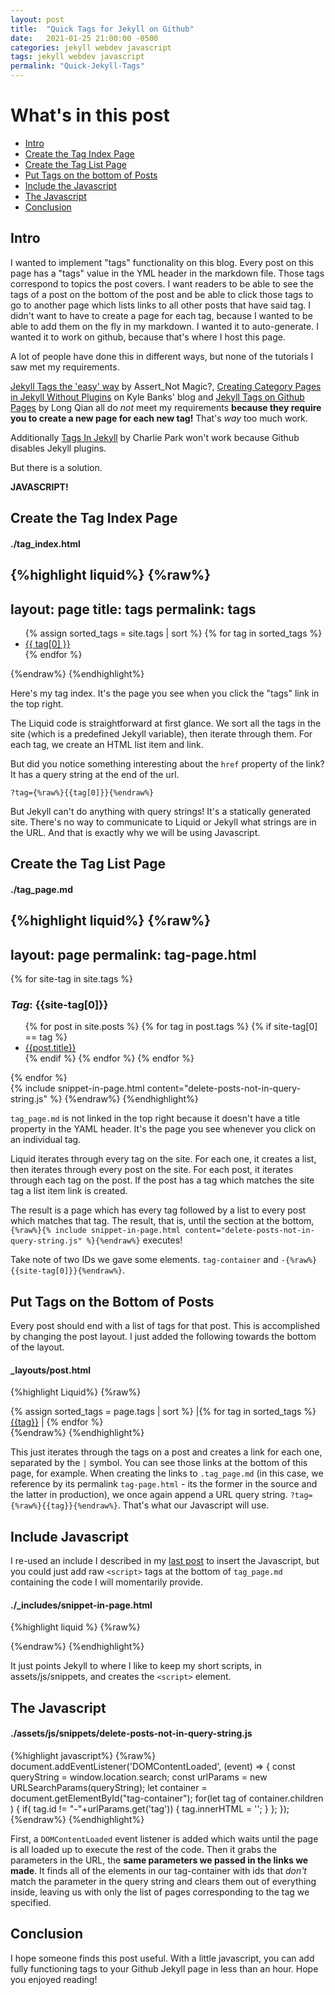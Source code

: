 ```yaml
---
layout: post
title:  "Quick Tags for Jekyll on Github"
date:   2021-01-25 21:00:00 -0500
categories: jekyll webdev javascript
tags: jekyll webdev javascript
permalink: "Quick-Jekyll-Tags"
---
```


# What's in this post
 - [Intro](#intro)
 - [Create the Tag Index Page](#create-the-tag-index-page)
 - [Create the Tag List Page](#create-the-tag-list-page)
 - [Put Tags on the bottom of Posts](#put-tags-on-the-bottom-of-posts)
 - [Include the Javascript](#include-javascript)
 - [The Javascript](#the-javascript)
 - [Conclusion](#conclusion)

## Intro

I wanted to implement "tags" functionality on this blog. Every post on this page has a "tags" value in the YML header in the markdown file. Those tags correspond to topics the post covers. I want readers to be able to see the tags of a post on the bottom of the post and be able to click those tags to go to another page which lists links to all other posts that have said tag. I didn't want to have to create a page for each tag, because I wanted to be able to add them on the fly in my markdown. I wanted it to auto-generate. I wanted it to work on github, because that's where I host this page.

A lot of people have done this in different ways, but none of the tutorials I saw met my requirements.

[Jekyll Tags the 'easy' way](https://www.assertnotmagic.com/2017/04/25/jekyll-tags-the-easy-way/) by Assert_Not Magic?,
[Creating Category Pages in Jekyll Without Plugins](https://kylewbanks.com/blog/creating-category-pages-in-jekyll-without-plugins) on Kyle Banks' blog and [Jekyll Tags on Github Pages](http://longqian.me/2017/02/09/github-jekyll-tag/) by Long Qian all do _not_ meet my requirements **because they require you to create a new page for each new tag!** That's _way_ too much work.

Additionally [Tags In Jekyll](https://charliepark.org/tags-in-jekyll) by Charlie Park won't work because Github disables Jekyll plugins.

But there is a solution.

**JAVASCRIPT!**

## Create the Tag Index Page

#### ./tag_index.html

{%highlight liquid%}
{%raw%}
---
layout: page
title: tags
permalink: tags
---
<ul>
    {% assign sorted_tags = site.tags | sort %}
    {% for tag in sorted_tags %}
    <li><a href="/tag-page.html?tag={{tag[0]}}">{{ tag[0] }}</a></li>
    {% endfor %}
</ul>
{%endraw%}
{%endhighlight%}

Here's my tag index. It's the page you see when you click the "tags" link in the top right.

The Liquid code is straightforward at first glance. We sort all the tags in the site (which is a predefined Jekyll variable), then iterate through them. For each tag, we create an HTML list item and link.

But did you notice something interesting about the `href` property of the link? It has a query string at the end of the url.

`?tag={%raw%}{{tag[0]}}{%endraw%}`

But Jekyll can't do anything with query strings! It's a statically generated site. There's no way to communicate to Liquid or Jekyll what strings are in the URL. And that is exactly why we will be using Javascript.

## Create the Tag List Page
#### ./tag_page.md
{%highlight liquid%}
{%raw%}
---
layout: page
permalink: tag-page.html
---
<div id="tag-container">
{% for site-tag in site.tags %}
<div id="-{{site-tag[0]}}"> 
<h3> <em>Tag</em>: {{site-tag[0]}} </h3>
    <ul id="ul-{{site-tag[0]}}">
    {% for post in site.posts %}
        {% for tag in post.tags %}
            {% if site-tag[0] == tag %}
            <li><a href="{{ post.url | relative_url }}">{{post.title}}</a></li>
            {% endif %}
        {% endfor %}
    {% endfor %}
    </ul>
</div>
{% endfor %}
</div>
{% include snippet-in-page.html content="delete-posts-not-in-query-string.js" %}
{%endraw%}
{%endhighlight%}

`tag_page.md` is not linked in the top right because it doesn't have a title property in the YAML header. It's the page you see whenever you click on an individual tag.

Liquid iterates through every tag on the site. For each one, it creates a list, then iterates through every post on the site. For each post, it iterates through each tag on the post. If the post has a tag which matches the site tag a list item link is created.

The result is a page which has every tag followed by a list to every post which matches that tag. The result, that is, until the section at the bottom, `{%raw%}{% include snippet-in-page.html content="delete-posts-not-in-query-string.js" %}{%endraw%}` executes!

Take note of two IDs we gave some elements. `tag-container` and `-{%raw%}{{site-tag[0]}}{%endraw%}`.



## Put Tags on the Bottom of Posts

Every post should end with a list of tags for that post. This is accomplished by changing the post layout. I just added the following towards the bottom of the layout.

#### _layouts/post.html

{%highlight Liquid%}
{%raw%}
  <div class="tag-links">
  {% assign sorted_tags = page.tags | sort %}
  |{% for tag in sorted_tags %}
    <a href="/tag-page.html?tag={{tag}}">{{tag}}</a> | 
  {% endfor %}
  </div>
{%endraw%}
{%endhighlight%}

This just iterates through the tags on a post and creates a link for each one, separated by the `|` symbol. You can see those links at the bottom of this page, for example. When creating the links to `.tag_page.md` (in this case, we reference by its permalink `tag-page.html` - its the former in the source and the latter in production), we once again append a URL query string. `?tag={%raw%}{{tag}}{%endraw%}`. That's what our Javascript will use.

## Include Javascript

I re-used an include I described in my [last post](/freeCodeCamp-Front-End-Snippets#adding-snippets) to insert the Javascript, but you could just add raw `<script>` tags at the bottom of `tag_page.md` containing the code I will momentarily provide.

#### ./_includes/snippet-in-page.html

{%highlight liquid %}
{%raw%}
<script type="text/javascript" src="{{site.baseurl}}/assets/js/snippets/{{ include.content }}"></script>
{%endraw%}
{%endhighlight%}

It just points Jekyll to where I like to keep my short scripts, in assets/js/snippets, and creates the `<script>` element.

## The Javascript

#### ./assets/js/snippets/delete-posts-not-in-query-string.js

{%highlight javascript%}
{%raw%}
document.addEventListener('DOMContentLoaded', (event) => {
    const queryString = window.location.search;
    const urlParams = new URLSearchParams(queryString);
    let container = document.getElementById("tag-container");
    for(let tag of container.children ) {
        if( tag.id != "-"+urlParams.get('tag')) {
            tag.innerHTML = '';
        }
    };
});
{%endraw%}
{%endhighlight%}

First, a `DOMContentLoaded` event listener is added which waits until the page is all loaded up to execute the rest of the code. Then it grabs the parameters in the URL, the **same parameters we passed in the links we made**. It finds all of the elements in our tag-container with ids that _don't_ match the parameter in the query string and clears them out of everything inside, leaving us with only the list of pages corresponding to the tag we specified.

## Conclusion

I hope someone finds this post useful. With a little javascript, you can add fully functioning tags to your Github Jekyll page in less than an hour. Hope you enjoyed reading!



